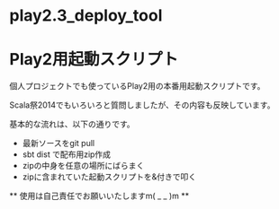 play2.3_deploy_tool
===================
# Play2用起動スクリプト

個人プロジェクトでも使っているPlay2用の本番用起動スクリプトです。

Scala祭2014でもいろいろと質問しましたが、その内容も反映しています。

基本的な流れは、以下の通りです。

* 最新ソースをgit pull
* sbt dist で配布用zip作成
* zipの中身を任意の場所にばらまく
* zipに含まれていた起動スクリプトを&付きで叩く

** 使用は自己責任でお願いいたしますm( _ _ )m **
